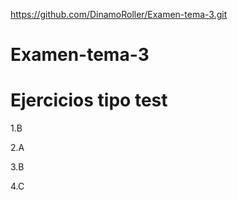 https://github.com/DinamoRoller/Examen-tema-3.git
# Examen-tema-3

# Ejercicios tipo test

1.B

2.A

3.B

4.C
